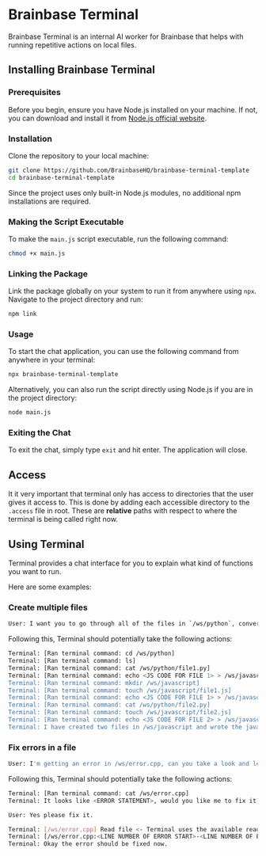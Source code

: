 # Brainbase Terminal

Brainbase Terminal is an internal AI worker for Brainbase that helps with running repetitive actions on local files.

## Installing Brainbase Terminal

### Prerequisites

Before you begin, ensure you have Node.js installed on your machine. If not, you can download and install it from [Node.js official website](https://nodejs.org/).

### Installation

Clone the repository to your local machine:

```bash
git clone https://github.com/BrainbaseHQ/brainbase-terminal-template
cd brainbase-terminal-template
```

Since the project uses only built-in Node.js modules, no additional npm installations are required.

### Making the Script Executable

To make the `main.js` script executable, run the following command:

```bash
chmod +x main.js
```

### Linking the Package

Link the package globally on your system to run it from anywhere using `npx`. Navigate to the project directory and run:

```bash
npm link
```

### Usage

To start the chat application, you can use the following command from anywhere in your terminal:

```bash
npx brainbase-terminal-template
```

Alternatively, you can also run the script directly using Node.js if you are in the project directory:

```bash
node main.js
```

### Exiting the Chat

To exit the chat, simply type `exit` and hit enter. The application will close.

## Access

It it very important that terminal only has access to directories that the user gives it access to. This is done by adding each accessible directory to the `.access` file in root. These are **relative** paths with respect to where the terminal is being called right now.

## Using Terminal

Terminal provides a chat interface for you to explain what kind of functions you want to run.

Here are some examples:

### Create multiple files

```bash
User: I want you to go through all of the files in `/ws/python`, convert them to Javascript and save them to `/ws/javascript`.
```

Following this, Terminal should potentially take the following actions:
```bash
Terminal: [Ran terminal command: cd /ws/python]
Terminal: [Ran terminal command: ls]
Terminal: [Ran terminal command: cat /ws/python/file1.py]
Terminal: [Ran terminal command: echo <JS CODE FOR FILE 1> > /ws/javascript/file1.js] // <- Here Terminal will get an error message that /ws/javascript/file1.js doesn't exist
Terminal: [Ran terminal command: mkdir /ws/javascript]
Terminal: [Ran terminal command: touch /ws/javascript/file1.js]
Terminal: [Ran terminal command: echo <JS CODE FOR FILE 1> > /ws/javascript/file1.js] // <- This time this code will run
Terminal: [Ran terminal command: cat /ws/python/file2.py]
Terminal: [Ran terminal command: touch /ws/javascript/file2.js]
Terminal: [Ran terminal command: echo <JS CODE FOR FILE 2> > /ws/javascript/file2.js] // <- This time this code will run
Terminal: I have created two files in /ws/javascript and wrote the javascript versions of the code to them. Is there anything else I can help with?
```

### Fix errors in a file

```bash
User: I'm getting an error in /ws/error.cpp, can you take a look and let me know what the problem is?
```

Following this, Terminal should potentially take the following actions:
```bash
Terminal: [Ran terminal command: cat /ws/error.cpp]
Terminal: It looks like <ERROR STATEMENT>, would you like me to fix it?
```

```bash
User: Yes please fix it.
```

```bash
Terminal: [/ws/error.cpp] Read file <- Terminal uses the available read_file function because it needs to know the line numbers of each line code to localize the error
Terminal: [/ws/error.cpp:<LINE NUMBER OF ERROR START>-<LINE NUMBER OF ERROR END>] Modified file
Terminal: Okay the error should be fixed now.
```